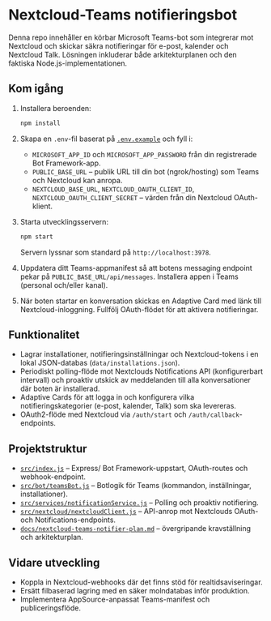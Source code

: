 # Nextcloud-Teams notifieringsbot

Denna repo innehåller en körbar Microsoft Teams-bot som integrerar mot Nextcloud och skickar säkra notifieringar för e-post, kalender och Nextcloud Talk. Lösningen inkluderar både arkitekturplanen och den faktiska Node.js-implementationen.

## Kom igång

1. Installera beroenden:

   ```bash
   npm install
   ```

2. Skapa en `.env`-fil baserat på [`.env.example`](./.env.example) och fyll i:

   - `MICROSOFT_APP_ID` och `MICROSOFT_APP_PASSWORD` från din registrerade Bot Framework-app.
   - `PUBLIC_BASE_URL` – publik URL till din bot (ngrok/hosting) som Teams och Nextcloud kan anropa.
   - `NEXTCLOUD_BASE_URL`, `NEXTCLOUD_OAUTH_CLIENT_ID`, `NEXTCLOUD_OAUTH_CLIENT_SECRET` – värden från din Nextcloud OAuth-klient.

3. Starta utvecklingsservern:

   ```bash
   npm start
   ```

   Servern lyssnar som standard på `http://localhost:3978`.

4. Uppdatera ditt Teams-appmanifest så att botens messaging endpoint pekar på `PUBLIC_BASE_URL/api/messages`. Installera appen i Teams (personal och/eller kanal).

5. När boten startar en konversation skickas en Adaptive Card med länk till Nextcloud-inloggning. Fullfölj OAuth-flödet för att aktivera notifieringar.

## Funktionalitet

- Lagrar installationer, notifieringsinställningar och Nextcloud-tokens i en lokal JSON-databas (`data/installations.json`).
- Periodiskt polling-flöde mot Nextclouds Notifications API (konfigurerbart intervall) och proaktiv utskick av meddelanden till alla konversationer där boten är installerad.
- Adaptive Cards för att logga in och konfigurera vilka notifieringskategorier (e-post, kalender, Talk) som ska levereras.
- OAuth2-flöde med Nextcloud via `/auth/start` och `/auth/callback`-endpoints.

## Projektstruktur

- [`src/index.js`](src/index.js) – Express/ Bot Framework-uppstart, OAuth-routes och webhook-endpoint.
- [`src/bot/teamsBot.js`](src/bot/teamsBot.js) – Botlogik för Teams (kommandon, inställningar, installationer).
- [`src/services/notificationService.js`](src/services/notificationService.js) – Polling och proaktiv notifiering.
- [`src/nextcloud/nextcloudClient.js`](src/nextcloud/nextcloudClient.js) – API-anrop mot Nextclouds OAuth- och Notifications-endpoints.
- [`docs/nextcloud-teams-notifier-plan.md`](docs/nextcloud-teams-notifier-plan.md) – övergripande kravställning och arkitekturplan.

## Vidare utveckling

- Koppla in Nextcloud-webhooks där det finns stöd för realtidsaviseringar.
- Ersätt filbaserad lagring med en säker molndatabas inför produktion.
- Implementera AppSource-anpassat Teams-manifest och publiceringsflöde.
